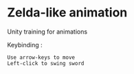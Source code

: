 # Zelda-like animation  

Unity training for animations  

Keybinding :  
```
Use arrow-keys to move  
Left-click to swing sword   
```
